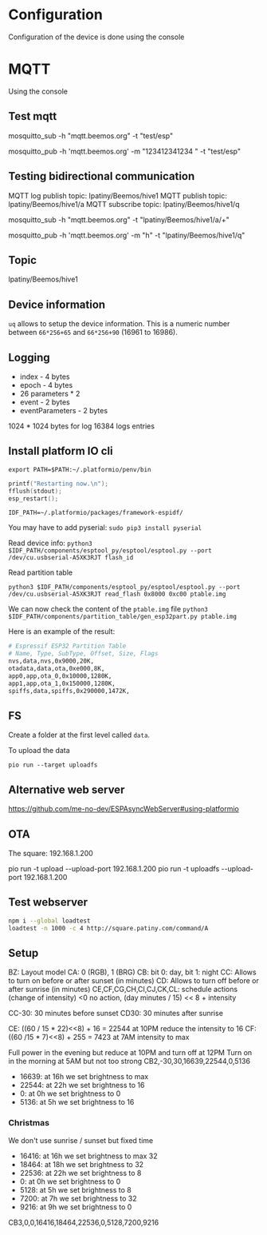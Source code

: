 # Configuration

Configuration of the device is done using the console

# MQTT

Using the console

## Test mqtt

mosquitto_sub -h "mqtt.beemos.org" -t "test/esp"

mosquitto_pub -h 'mqtt.beemos.org' -m "123412341234 " -t "test/esp"

## Testing bidirectional communication

MQTT log publish topic: lpatiny/Beemos/hive1
MQTT publish topic: lpatiny/Beemos/hive1/a
MQTT subscribe topic: lpatiny/Beemos/hive1/q

mosquitto_sub -h "mqtt.beemos.org" -t "lpatiny/Beemos/hive1/a/+"

mosquitto_pub -h 'mqtt.beemos.org' -m "h" -t "lpatiny/Beemos/hive1/q"

## Topic

lpatiny/Beemos/hive1

## Device information

`uq` allows to setup the device information. This is a numeric number between `66*256+65` and `66*256+90` (16961 to 16986).

## Logging

- index - 4 bytes
- epoch - 4 bytes
- 26 parameters \* 2
- event - 2 bytes
- eventParameters - 2 bytes

1024 \* 1024 bytes for log
16384 logs entries

## Install platform IO cli

`export PATH=$PATH:~/.platformio/penv/bin`

```cpp
printf("Restarting now.\n");
fflush(stdout);
esp_restart();
```

`IDF_PATH=~/.platformio/packages/framework-espidf/`

You may have to add pyserial:
`sudo pip3 install pyserial`

Read device info:
`python3 $IDF_PATH/components/esptool_py/esptool/esptool.py --port /dev/cu.usbserial-A5XK3RJT flash_id`

Read partition table

`python3 $IDF_PATH/components/esptool_py/esptool/esptool.py --port /dev/cu.usbserial-A5XK3RJT read_flash 0x8000 0xc00 ptable.img`

We can now check the content of the `ptable.img` file
`python3 $IDF_PATH/components/partition_table/gen_esp32part.py ptable.img`

Here is an example of the result:

```bash
# Espressif ESP32 Partition Table
# Name, Type, SubType, Offset, Size, Flags
nvs,data,nvs,0x9000,20K,
otadata,data,ota,0xe000,8K,
app0,app,ota_0,0x10000,1280K,
app1,app,ota_1,0x150000,1280K,
spiffs,data,spiffs,0x290000,1472K,
```

## FS

Create a folder at the first level called `data`.

To upload the data

`pio run --target uploadfs`

## Alternative web server

https://github.com/me-no-dev/ESPAsyncWebServer#using-platformio

## OTA

The square: 192.168.1.200

pio run -t upload --upload-port 192.168.1.200
pio run -t uploadfs --upload-port 192.168.1.200

## Test webserver

```bash
npm i --global loadtest
loadtest -n 1000 -c 4 http://square.patiny.com/command/A
```

## Setup

BZ: Layout model
CA: 0 (RGB), 1 (BRG)
CB: bit 0: day, bit 1: night
CC: Allows to turn on before or after sunset (in minutes)
CD: Allows to turn off before or after sunrise (in minutes)
CE,CF,CG,CH,CI,CJ,CK,CL: schedule actions (change of intensity)
<0 no action, (day minutes / 15) << 8 + intensity

CC-30: 30 minutes before sunset
CD30: 30 minutes after sunrise

CE: ((60 / 15 \* 22)<<8) + 16 = 22544 at 10PM reduce the intensity to 16
CF: ((60 /15 \* 7)<<8) + 255 = 7423 at 7AM intensity to max

Full power in the evening but reduce at 10PM and turn off at 12PM
Turn on in the morning at 5AM but not too strong
CB2,-30,30,16639,22544,0,5136

- 16639: at 16h we set brightness to max
- 22544: at 22h we set brightness to 16
- 0: at 0h we set brightness to 0
- 5136: at 5h we set brightness to 16

### Christmas

We don't use sunrise / sunset but fixed time

- 16416: at 16h we set brightness to max 32
- 18464: at 18h we set brightness to 32
- 22536: at 22h we set brightness to 8
- 0: at 0h we set brightness to 0
- 5128: at 5h we set brightness to 8
- 7200: at 7h we set brightness to 32
- 9216: at 9h we set brightness to 0

CB3,0,0,16416,18464,22536,0,5128,7200,9216
